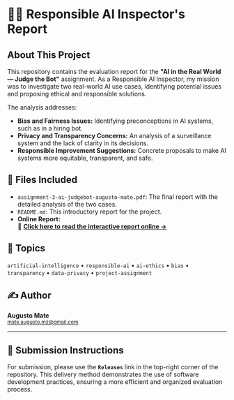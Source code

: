 # 🕵️‍♀️ Responsible AI Inspector's Report 

## About This Project
This repository contains the evaluation report for the **"AI in the Real World — Judge the Bot"** assignment. As a Responsible AI Inspector, my mission was to investigate two real-world AI use cases, identifying potential issues and proposing ethical and responsible solutions.

The analysis addresses:
* **Bias and Fairness Issues:** Identifying preconceptions in AI systems, such as in a hiring bot.
* **Privacy and Transparency Concerns:** An analysis of a surveillance system and the lack of clarity in its decisions.
* **Responsible Improvement Suggestions:** Concrete proposals to make AI systems more equitable, transparent, and safe.

## 📂 Files Included
* `assignment-3-ai-judgebot-augusto-mate.pdf`: The final report with the detailed analysis of the two cases.
* `README.md`: This introductory report for the project.
* **Online Report:**  
  🔗 **[Click here to read the interactive report online →](https://docs.google.com/document/d/1iIWqBoYDBjWB-7km5KC--23hvT2hVY3nQ8PQji_GsLQ/edit?usp=sharing)**

## 🧠 Topics
`artificial-intelligence` • `responsible-ai` • `ai-ethics` • `bias` • `transparency` • `data-privacy` • `project-assignment`

## ✍️ Author

**Augusto Mate**  
<sub>mate.augusto.mz@gmail.com</sub>

---

## 🎯 Submission Instructions
For submission, please use the **`Releases`** link in the top-right corner of the repository. This delivery method demonstrates the use of software development practices, ensuring a more efficient and organized evaluation process.
